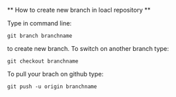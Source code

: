 ** How to create new branch in loacl repository **

Type in command line:

	git branch branchname

to create new branch. To switch on another branch type:

	git checkout branchname

To pull your brach on github type:

	git push -u origin branchname